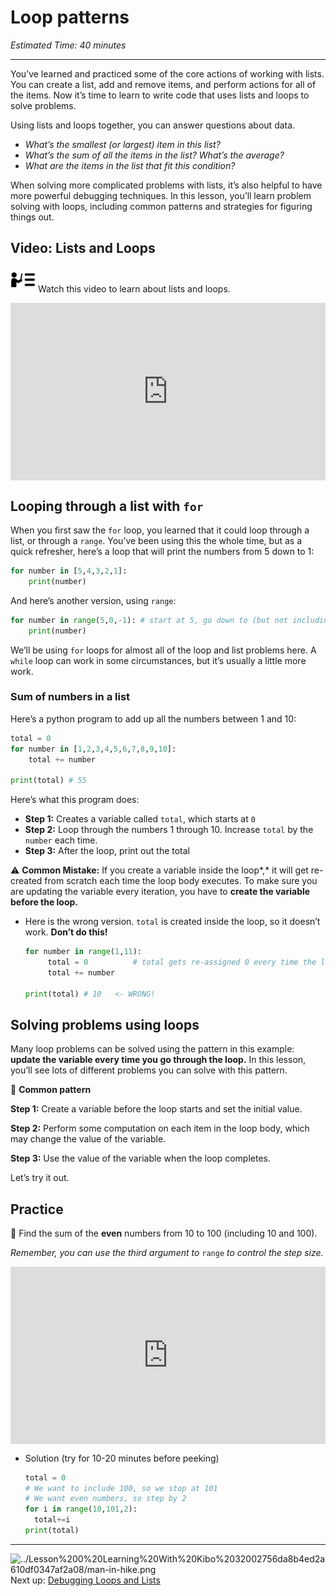 # Loop patterns

*Estimated Time: 40 minutes*

---

You’ve learned and practiced some of the core actions of working with lists. You can create a list, add and remove items, and perform actions for all of the items. Now it’s time to learn to write code that uses lists and loops to solve problems.

Using lists and loops together, you can answer questions about data.

- *What’s the smallest (or largest) item in this list?*
- *What’s the sum of all the items in the list? What’s the average?*
- *What are the items in the list that fit this condition?*

When solving more complicated problems with lists, it’s also helpful to have more powerful debugging techniques. In this lesson, you’ll learn problem solving with loops, including common patterns and strategies for figuring things out.

## Video: Lists and Loops

<aside>


<img src="../instruction.png" alt="../instruction.png" width="40px" /> Watch this video to learn about lists and loops.

</aside>

<div style="position: relative; padding-bottom: 56.25%; height: 0;"><iframe src="https://www.loom.com/embed/f1a3374792a54c378b710954bf5a2a0d" frameborder="0" webkitallowfullscreen mozallowfullscreen allowfullscreen style="position: absolute; top: 0; left: 0; width: 100%; height: 100%;"></iframe></div>

## Looping through a list with `for`

When you first saw the `for` loop, you learned that it could loop through a list, or through a `range`. You’ve been using this the whole time, but as a quick refresher, here’s a loop that will print the numbers from 5 down to 1:

```python
for number in [5,4,3,2,1]:
	print(number)
```

And here’s another version, using `range`:

```python
for number in range(5,0,-1): # start at 5, go down to (but not including) 0, by -1 each time
	print(number)
```

We’ll be using `for` loops for almost all of the loop and list problems here. A `while` loop can work in some circumstances, but it’s usually a little more work.

### Sum of numbers in a list

Here’s a python program to add up all the numbers between 1 and 10:

```python
total = 0
for number in [1,2,3,4,5,6,7,8,9,10]:
	total += number
 
print(total) # 55
```

Here’s what this program does:

- **Step 1:** Creates a variable called `total`, which starts at `0`
- **Step 2:** Loop through the numbers 1 through 10. Increase `total` by the `number` each time.
- **Step 3:** After the loop, print out the total

<aside>


⚠️ **Common Mistake:** If you create a variable inside the loop*,* it will get re-created from scratch each time the loop body executes.
To make sure you are updating the variable every iteration, you have to **create the variable before the loop.**

- Here is the wrong version. `total` is created inside the loop, so it doesn’t work. **Don’t do this!**
    
    ```python
    for number in range(1,11):
         total = 0          # total gets re-assigned 0 every time the loop body runs
         total += number
    
    print(total) # 10   <- WRONG!
    ```
    
</aside>

## Solving problems using loops

Many loop problems can be solved using the pattern in this example: **update the variable every time you go through the loop.** In this lesson, you’ll see lots of different problems you can solve with this pattern. 

<aside>


🔑 **Common pattern**

**Step 1:** Create a variable before the loop starts and set the initial value.

**Step 2:** Perform some computation on each item in the loop body, which may change the value of the variable.

**Step 3:** Use the value of the variable when the loop completes.

</aside>

Let’s try it out.

## Practice

<aside>


🔢 Find the sum of the **even** numbers from 10 to 100 (including 10 and 100).

*Remember, you can use the third argument to* `range` *to control the step size.*

</aside>

<div style="position: relative; padding-bottom: 56.25%; height: 0;"><iframe src="https://replit.com/team/kibo-fpwp5/W43-Sum-of-Range" frameborder="0" webkitallowfullscreen mozallowfullscreen allowfullscreen style="position: absolute; top: 0; left: 0; width: 100%; height: 100%;"></iframe></div>

- Solution (try for 10-20 minutes before peeking)
    
    ```python
    total = 0
    # We want to include 100, so we stop at 101
    # We want even numbers, so step by 2
    for i in range(10,101,2): 
      total+=i
    print(total)
    ```
    

---

<aside>


<img src="../Lesson%200%20Learning%20With%20Kibo%2032002756da8b4ed2a610df0347af2a08/man-in-hike.png" alt="../Lesson%200%20Learning%20With%20Kibo%2032002756da8b4ed2a610df0347af2a08/man-in-hike.png" width="40px" /> Next up: [Debugging Loops and Lists](/future-proof-with-python-april-2022/lists-and-loops/debugging-loops-and-lists.md)

</aside>
